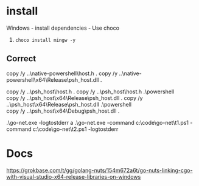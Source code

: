 # install
Windows - install dependencies - Use choco

1. `choco install mingw -y`

## Correct
copy /y ..\native-powershell\host.h .
copy /y ..\native-powershell\x64\Release\psh_host.dll .


copy /y ..\psh_host\host.h .
copy /y ..\psh_host\host.h .\powershell\
copy /y ..\psh_host\x64\Release\psh_host.dll .
copy /y ..\psh_host\x64\Release\psh_host.dll .\powershell\
copy /y ..\psh_host\x64\Debug\psh_host.dll .

.\go-net.exe -logtostderr a
.\go-net.exe -command c:\\code\\go-net\\t1.ps1 -command c:\\code\\go-net\\t2.ps1 -logtostderr

# Docs
https://grokbase.com/t/gg/golang-nuts/154m672a6t/go-nuts-linking-cgo-with-visual-studio-x64-release-libraries-on-windows
